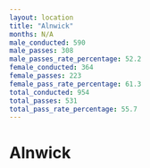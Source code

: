 ```yaml
---
layout: location
title: "Alnwick"
months: N/A
male_conducted: 590
male_passes: 308
male_passes_rate_percentage: 52.2
female_conducted: 364
female_passes: 223
female_pass_rate_percentage: 61.3
total_conducted: 954
total_passes: 531
total_pass_rate_percentage: 55.7
---
```


# Alnwick
